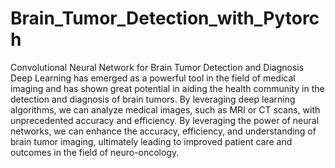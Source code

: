# Brain_Tumor_Detection_with_Pytorch
Convolutional Neural Network for Brain Tumor Detection and Diagnosis
Deep Learning has emerged as a powerful tool in the field of medical imaging and has shown great potential in aiding the health community in the detection and diagnosis of brain tumors.
By leveraging deep learning algorithms, we can analyze medical images, such as MRI or CT scans, with unprecedented accuracy and efficiency. 
By leveraging the power of neural networks, we can enhance the accuracy, efficiency, and understanding of brain tumor imaging, ultimately leading to improved patient care and outcomes 
in the field of neuro-oncology.
